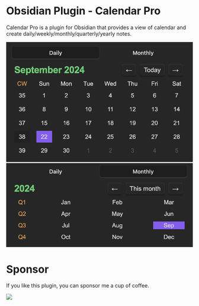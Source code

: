 # Obsidian Plugin - Calendar Pro

Calendar Pro is a plugin for Obsidian that provides a view of calendar and create daily/weekly/monthly/quarterly/yearly notes.

![](./imgs/image1.png)
![](./imgs/image2.png)

# Sponsor

If you like this plugin, you can sponsor me a cup of coffee.

<a href="https://www.buymeacoffee.com/52VQAdxhU"><img src="https://img.buymeacoffee.com/button-api/?text=Buy me a coffee&emoji=&slug=52VQAdxhU&button_colour=FFDD00&font_colour=000000&font_family=Lato&outline_colour=000000&coffee_colour=ffffff" /></a>
